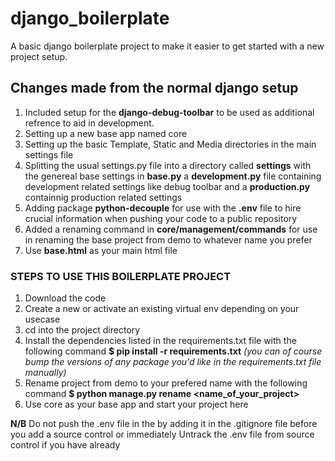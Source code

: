 # django_boilerplate

A basic django boilerplate project to make it easier to get started with a new project setup.

## Changes made from the normal django setup

1. Included setup for the **django-debug-toolbar** to be used as additional refrence to aid in development.
2. Setting up a new base app named core
3. Setting up the basic Template, Static and Media directories in the main settings file
4. Splitting the usual settings.py file into a directory called **settings** with the genereal base settings in **base.py** a **development.py** file containing development related settings like debug toolbar and a **production.py** containnig production related settings
5. Adding package **python-decouple** for use with the **.env** file to hire crucial information when pushing your code to a public repository
6. Added a renaming command in **core/management/commands** for use in renaming the base project from demo to whatever name you prefer
7. Use **base.html** as your main html file

### STEPS TO USE THIS BOILERPLATE PROJECT

1. Download the code
2. Create a new or activate an existing virtual env depending on your usecase
3. cd into the project directory
4. Install the dependencies listed in the requirements.txt file with the following command
   **\$ pip install -r requirements.txt**
   _(you can of course bump the versions of any package you'd like in the requirements.txt file manually)_
5. Rename project from demo to your prefered name with the following command
   **\$ python manage.py rename <name_of_your_project>**
6. Use core as your base app and start your project here

**N/B** Do not push the .env file in the by adding it in the .gitignore file before you add a source control or immediately Untrack the .env file from source control if you have already
